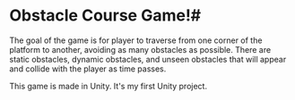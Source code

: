# Obstacle Course Game!#

The goal of the game is for player to traverse from one corner of the platform to another, avoiding as many obstacles as possible. There are static obstacles, dynamic obstacles, and unseen obstacles that will appear and collide with the player as time passes.

This game is made in Unity. It's my first Unity project.